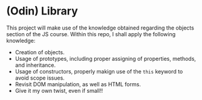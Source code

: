 # (Odin) Library

This project will make use of the knowledge obtained regarding the objects section of the JS course. Within this repo, I shall apply the following knowledge:

  - Creation of objects.
  - Usage of prototypes, including proper assigning of properties, methods, and inheritance.
  - Usage of constructors, properly makign use of the `this` keyword to avoid scope issues.
  - Revisit DOM manipulation, as well as HTML forms.
  - Give it my own twist, even if small!!
